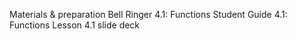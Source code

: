 Materials & preparation
Bell Ringer 4.1: Functions
Student Guide 4.1: Functions
Lesson 4.1 slide deck
